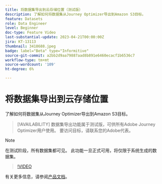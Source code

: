 ```yaml
---
title: 将数据集导出到云存储位置（测试版）
description: 了解如何将数据集从Journey Optimizer导出到Amazon S3目标。
feature: Datasets
role: Data Engineer
level: Beginner
doc-type: Feature Video
last-substantial-update: 2023-04-21T00:00:00Z
jira: KT-13113
thumbnail: 3418688.jpeg
badge: label="Beta" type="Informitive"
source-git-commit: a2bb2d9aa79887aad8b891e6460ecacf1b6536c7
workflow-type: tm+mt
source-wordcount: '109'
ht-degree: 6%

---
```



# 将数据集导出到云存储位置

了解如何将数据集从Journey Optimizer导出到Amazon S3目标。

>[!AVAILABILITY]
>数据集导出功能属于测试版，可供所有Adobe Journey Optimizer用户使用。 要访问目标，请联系您的Adobe代表。

>[!NOTE]
>在测试阶段，所有数据集都可见。 此功能一旦正式可用，将仅限于系统生成的数据集。

>[!VIDEO](https://video.tv.adobe.com/v/3418688/?quality=12&learn=on)

有关更多信息，请参阅[产品文档](https://experienceleague.adobe.com/docs/journey-optimizer/using/data-management/datasets/export-datasets.html?lang=en)。
